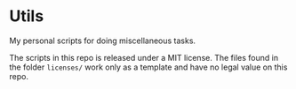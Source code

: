 Utils
=====

My personal scripts for doing miscellaneous tasks.

The scripts in this repo is released under a MIT license.
The files found in the folder `licenses/` work only as a template
and have no legal value on this repo.
